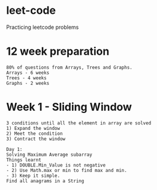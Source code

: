 # leet-code
Practicing leetcode problems

# 12 week preparation
    80% of questions from Arrays, Trees and Graphs.
    Arrays - 6 weeks
    Trees - 4 weeks
    Graphs - 2 weeks

# Week 1 - Sliding Window
    3 conditions until all the element in array are solved
    1) Expand the window
    2) Meet the condition
    3) Contract the window

    Day 1: 
    Solving Maximum Average subarray
    Things learnt
    - 1) DOUBLE.Min_Value is not negative
    - 2) Use Math.max or min to find max and min.
    - 3) Keep it simple.
    Find all anagrams in a String
    